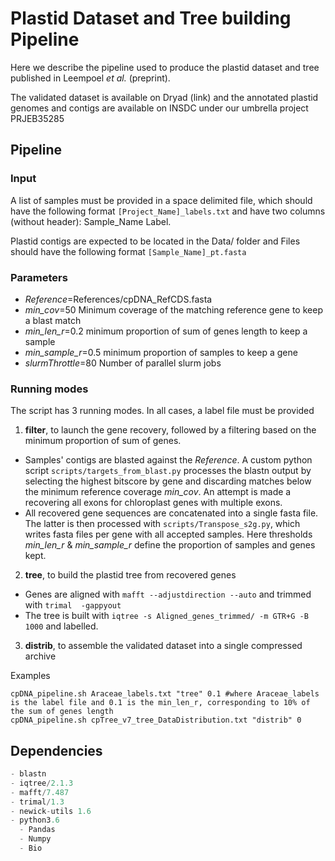 # Plastid Dataset and Tree building Pipeline

Here we describe the pipeline used to produce the plastid dataset and tree published in Leempoel *et al.* (preprint).

The validated dataset is available on Dryad (link) and the annotated plastid genomes and contigs are available on INSDC under our umbrella project PRJEB35285

## Pipeline

### Input

A list of samples must be provided in a space delimited file, which should have the following format `[Project_Name]_labels.txt` and have two columns (without header): Sample_Name Label. 

Plastid contigs are expected to be located in the Data/ folder and Files should have the following format `[Sample_Name]_pt.fasta`

### Parameters

- *Reference*=References/cpDNA_RefCDS.fasta
- *min_cov*=50  Minimum coverage of the matching reference gene to keep a blast match
- *min_len_r*=0.2 minimum proportion of sum of genes length to keep a sample
- *min_sample_r*=0.5 minimum proportion of samples to keep a gene
- *slurmThrottle*=80 Number of parallel slurm jobs

### Running modes

The script has 3 running modes. In all cases, a label file must be provided

1. **filter**, to launch the gene recovery, followed by a filtering based on the minimum proportion of sum of genes. 

- Samples' contigs are blasted against the *Reference*. A custom python script `scripts/targets_from_blast.py` processes the blastn output by selecting the highest bitscore by gene and discarding matches below the minimum reference coverage  *min_cov*. An attempt is made a recovering all exons for chloroplast genes with multiple exons.
- All recovered gene sequences are concatenated into a single fasta file. The latter is then processed with `scripts/Transpose_s2g.py`, which writes fasta files per gene with all accepted samples. Here thresholds *min_len_r* & *min_sample_r* define the proportion of samples and genes kept.

2. **tree**, to build the plastid tree from recovered genes

- Genes are aligned with `mafft --adjustdirection --auto` and trimmed with `trimal  -gappyout`
- The tree is built with `iqtree -s Aligned_genes_trimmed/ -m GTR+G -B 1000` and labelled.

3. **distrib**, to assemble the validated dataset into a single compressed archive

Examples

```shell
cpDNA_pipeline.sh Araceae_labels.txt "tree" 0.1 #where Araceae_labels is the label file and 0.1 is the min_len_r, corresponding to 10% of the sum of genes length
cpDNA_pipeline.sh cpTree_v7_tree_DataDistribution.txt "distrib" 0 
```



## Dependencies

```python
- blastn
- iqtree/2.1.3
- mafft/7.487
- trimal/1.3
- newick-utils 1.6 
- python3.6
  - Pandas
  - Numpy
  - Bio
```
